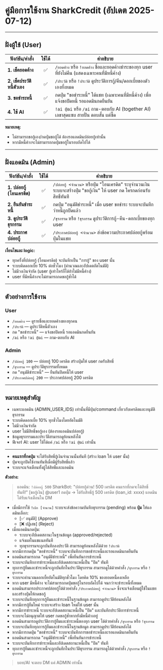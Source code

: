 # คู่มือการใช้งาน SharkCredit (อัปเดต 2025-07-12)

---

## ฝั่งผู้ใช้ (User)

| ฟังก์ชัน/คำสั่ง         | ใช้ได้ |              คำอธิบาย |
|----------------------|:--------------:|-----------|
| **1. เช็คยอดค้าง**   | ✅    | `/ยอดค้าง` หรือ `!ยอดค้าง` ชื่อและยอดค้างชำระของทุก user ที่ยังไม่คืน (แสดงเฉพาะคนที่มีหนี้ค้าง)
| **2. เช็คประวัติหนี้ตัวเอง**| ✅  | `/ประวัติ` หรือ `!ประวัติ` ดูประวัติการกู้/คืน/ดอกเบี้ยของตัวเองทั้งหมด
| **3. ขอชำระหนี้**   | ✅    | กดปุ่ม "ขอชำระหนี้" ใต้แชท (เฉพาะคนที่มีหนี้ค้าง) เพื่อแจ้งขอปิดหนี้ รอแอดมินกดยืนยัน
| **4. ใช้ AI**                | ✅    | `!ai @ai` หรือ `/ai` ถาม-ตอบกับ AI (together AI) เลขาสุดแซบ สายปั่น ตอบสั้น แต่ซี๊ด 

**หมายเหตุ:**
- ไม่สามารถขอกู้เอง/กดปุ่มขอกู้ได้ ต้องรอแอดมินปล่อยกู้เท่านั้น
- หากมีหนี้ค้างจะไม่สามารถกดปุ่มขอกู้ในรอบถัดไปได้

---

## ฝั่งแอดมิน (Admin)

| ฟังก์ชัน/คำสั่ง         | ใช้ได้ | คำอธิบาย |
|----------------------|:-----:|-----------|
| **1. ปล่อยกู้ (โอนเครดิต)** | ✅    | `/ปล่อยกู้ <จำนวน>` หรือปุ่ม "โอนเครดิต" ระบุจำนวนเงิน ระบบจะสร้างปุ่ม "ขอกู้เงิน" ให้ user กด ใครกดก่อนรับสิทธิ์ทันที
| **2. ยืนยันชำระหนี้**       | ✅    | กดปุ่ม "อนุมัติชำระหนี้" เมื่อ user ขอชำระ ระบบจะบันทึกว่าหนี้ถูกปิดแล้ว
| **3. ดูประวัติธุรกรรม**     | ✅    | `/ธุรกรรม` หรือ `!ธุรกรรม` ดูประวัติการกู้-คืน-ดอกเบี้ยของทุก user
| **4. ประกาศปล่อยกู้**       | ✅    | `/ประกาศปล่อยกู้ <จำนวน>` ส่งข้อความประกาศปล่อยกู้พร้อมปุ่มในแชท

**เงื่อนไขและ logic:**
- ทุกครั้งที่ปล่อยกู้ (โอนเครดิต) จะบันทึกเป็น "การกู้" ของ user นั้น
- ระบบคิดดอกเบี้ย 10% ต่อชั่วโมง (คำนวณและอัปเดตอัตโนมัติ)
- ไม่มีวงเงินจำกัด (user กู้เท่าไหร่ก็ได้ถ้าไม่มีหนี้ค้าง)
- user ที่มีหนี้ค้างจะไม่สามารถกดขอกู้ซ้ำได้

---

## ตัวอย่างการใช้งาน

### User
- `/ยอดค้าง` — ดูรายชื่อและยอดค้างของทุกคน
- `/ประวัติ` — ดูประวัติหนี้ตัวเอง
- กด "ขอชำระหนี้" — แจ้งขอปิดหนี้ รอแอดมินกดยืนยัน
- `/ai` หรือ `!ai @ai` — ถาม-ตอบกับ AI

### Admin
- `/ปล่อยกู้ 100` — ปล่อยกู้ 100 เครดิต สร้างปุ่มให้ user กดรับสิทธิ์
- `/ธุรกรรม` — ดูประวัติธุรกรรมทั้งหมด
- กด "อนุมัติชำระหนี้" — ยืนยันปิดหนี้ให้ user
- `/ประกาศปล่อยกู้ 200` — ประกาศปล่อยกู้ 200 เครดิต

---

## หมายเหตุสำคัญ
- เฉพาะแอดมิน (ADMIN_USER_IDS) เท่านั้นที่มีปุ่ม/command เกี่ยวกับเครดิตและอนุมัติธุรกรรม
- ระบบคิดดอกเบี้ย 10% ทุกชั่วโมงโดยอัตโนมัติ
- ไม่มีวงเงินจำกัด
- user ไม่มีสิทธิ์ขอกู้เอง (ต้องรอแอดมินปล่อยกู้)
- ข้อมูลธุรกรรมและประวัติสามารถดูย้อนหลังได้
- ฟีเจอร์ AI: user ใช้ได้แค่ `/ai` หรือ `!ai @ai` เท่านั้น

---

- **คนแรกที่กดปุ่ม** จะได้รับสิทธิ์กู้เงินจำนวนนั้นทันที (สร้าง loan ให้ user นั้น)
- ปุ่มจะถูกปิดใช้งานทันทีเมื่อมีผู้รับสิทธิ์แล้ว
- ระบบจะแจ้งเตือนทั้งผู้ได้สิทธิ์และแอดมิน

**ตัวอย่าง:**
> แอดมิน: `!ปล่อยกู้ 500`
> SharkBot: "ปล่อยกู้ด่วน! 500 เครดิต คนแรกที่กดจะได้สิทธิ์ทันที!" [ขอกู้เงิน]
> @user1 กดปุ่ม → ได้รับสิทธิ์กู้ 500 เครดิต (loan_id: xxxx)
> แอดมินได้รับแจ้งเตือนใน DM


- เมื่อมีการใช้ `!เบิก [จำนวน]` ระบบจะส่งข้อความบันทึกธุรกรรม (pending) พร้อม **ปุ่ม** ให้แอดมินเลือก:
    - [✅ อนุมัติ] (Approve)
    - [❌ ปฏิเสธ] (Reject)
- เมื่อแอดมินกดปุ่ม:
    - ระบบจะอัปเดตสถานะในฐานข้อมูล (approved/rejected)
    - แจ้งผลในแชแนลทันที
    - ทุกธุรกรรมจะถูกบันทึกลงประวัติ สามารถดูย้อนหลังได้ด้วย `!ประวัติ`
- หากมีการกดปุ่ม "ขอชำระหนี้" ระบบจะบันทึกการขอชำระหนี้และรอแอดมินกดยืนยัน
- แอดมินสามารถกด "อนุมัติชำระหนี้" เพื่อยืนยันการชำระหนี้
- ระบบจะบันทึกการชำระหนี้และอัปเดตสถานะหนี้เป็น "ปิด" ทันที
- ทุกการกู้ยืมและชำระหนี้จะถูกบันทึกในประวัติธุรกรรม สามารถดูได้ด้วยคำสั่ง `/ธุรกรรม` หรือ `!ธุรกรรม`
- ระบบจะคำนวณดอกเบี้ยอัตโนมัติทุกชั่วโมง โดยคิด 10% ของยอดหนี้คงเหลือ
- หาก user มีหนี้ค้าง จะไม่สามารถกดปุ่มขอกู้ในรอบถัดไปได้ จนกว่าจะชำระหนี้ทั้งหมด
- แอดมินสามารถประกาศปล่อยกู้ได้ด้วยคำสั่ง `/ประกาศปล่อยกู้ <จำนวน>` ซึ่งจะแจ้งเตือนผู้ใช้ในแชทและสร้างปุ่มให้กดขอกู้
- ระบบจะบันทึกทุกการกู้ยืมและชำระหนี้ในฐานข้อมูล สามารถดูประวัติย้อนหลังได้
- หากมีการกู้ยืมใหม่ ระบบจะสร้าง loan ใหม่ให้ user นั้น
- หากมีการชำระหนี้ ระบบจะอัปเดตสถานะหนี้เป็น "ปิด" และบันทึกประวัติการชำระหนี้
- ระบบจะไม่อนุญาตให้ user กดขอกู้ซ้ำหากยังมีหนี้ค้างอยู่
- แอดมินสามารถดูประวัติการกู้ยืมและชำระหนี้ของทุก user ได้ด้วยคำสั่ง `/ธุรกรรม` หรือ `!ธุรกรรม`
- ระบบจะบันทึกทุกการกู้ยืมและชำระหนี้ในฐานข้อมูล สามารถดูประวัติย้อนหลังได้
- หากมีการกดปุ่ม "ขอชำระหนี้" ระบบจะบันทึกการขอชำระหนี้และรอแอดมินกดยืนยัน
- แอดมินสามารถกด "อนุมัติชำระหนี้" เพื่อยืนยันการชำระหนี้
- ระบบจะบันทึกการชำระหนี้และอัปเดตสถานะหนี้เป็น "ปิด" ทันที
- ทุกการกู้ยืมและชำระหนี้จะถูกบันทึกในประวัติธุรกรรม สามารถดูได้ด้วยคำสั่ง `/ธุรกรรม` หรือ `!ธุรกรรม`
>บอท/AI จะตอบ DM แค่ ADMIN เท่านั้น
 